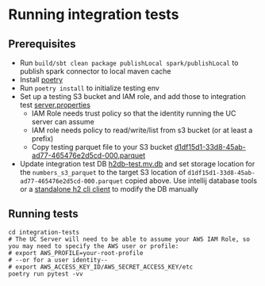 # Running integration tests

## Prerequisites
<!-- todo: update spark tests runner as java rather than python -->
<!-- todo: poetry vs plain venv? -->
<!-- todo: use something like tox/nox for a matrix of python/pyspark versions? -->
<!-- todo: automate bucket setup and/or set up permanent shared bucket -->

- Run `build/sbt clean package publishLocal spark/publishLocal` to publish spark connector to local maven cache
- Install [poetry](https://python-poetry.org/docs/#installation)
- Run `poetry install` to initialize testing env
- Set up a testing S3 bucket and IAM role, and add those to integration test [server.properties](./etc/conf/server.properties)
  - IAM Role needs trust policy so that the identity running the UC server can assume
  - IAM role needs policy to read/write/list from s3 bucket (or at least a prefix)
  - Copy testing parquet file to your S3 bucket [d1df15d1-33d8-45ab-ad77-465476e2d5cd-000.parquet](../etc/data/external/unity/default/tables/numbers/d1df15d1-33d8-45ab-ad77-465476e2d5cd-000.parquet)
- Update integration test DB [h2db-test.mv.db](./etc/db/h2db-test.mv.db) and set storage location for the `numbers_s3_parquet` 
  to the target S3 location of `d1df15d1-33d8-45ab-ad77-465476e2d5cd-000.parquet` copied above.  Use intellij database
  tools or a [standalone h2 cli client](https://www.h2database.com/html/main.html) to modify the DB manually

## Running tests

```shell
cd integration-tests
# The UC Server will need to be able to assume your AWS IAM Role, so you may need to specify the AWS user or profile: 
# export AWS_PROFILE=your-root-profile
# --or for a user identity--
# export AWS_ACCESS_KEY_ID/AWS_SECRET_ACCESS_KEY/etc
poetry run pytest -vv
```
